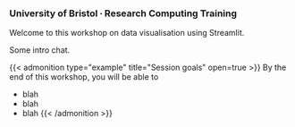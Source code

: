 ### University of Bristol ∙ Research Computing Training

Welcome to this workshop on data visualisation using Streamlit.

Some intro chat.

{{< admonition type="example" title="Session goals" open=true >}}
By the end of this workshop, you will be able to
- blah
- blah
- blah
{{< /admonition >}}




